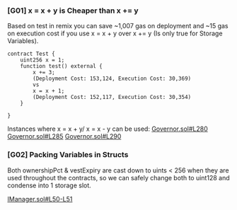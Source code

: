 ### [G01] x = x + y is Cheaper than x += y

Based on test in remix you can save ~1,007 gas on deployment and ~15 gas on execution cost if you use x = x + y over x += y (Is only true for Storage Variables).

```
contract Test {
	uint256 x = 1;
	function test() external {
		x += 3; 
		(Deployment Cost: 153,124, Execution Cost: 30,369)
		vs
		x = x + 1;
		(Deployment Cost: 152,117, Execution Cost: 30,354)
	}

}
```

Instances where x = x + y/ x = x - y can be used:
[Governor.sol#L280](https://github.com/code-423n4/2022-09-nouns-builder/blob/7e9fddbbacdd7d7812e912a369cfd862ee67dc03/src/governance/governor/Governor.sol#L280) 
[Governor.sol#L285](https://github.com/code-423n4/2022-09-nouns-builder/blob/7e9fddbbacdd7d7812e912a369cfd862ee67dc03/src/governance/governor/Governor.sol#L285) 
[Governor.sol#L290](https://github.com/code-423n4/2022-09-nouns-builder/blob/7e9fddbbacdd7d7812e912a369cfd862ee67dc03/src/governance/governor/Governor.sol#L290) 

### [G02] Packing Variables in Structs

Both ownershipPct & vestExpiry are cast down to uints < 256 when they are used throughout the contracts, so we can safely change both to uint128 and condense into 1 storage slot.

[IManager.sol#L50-L51](https://github.com/code-423n4/2022-09-nouns-builder/blob/7e9fddbbacdd7d7812e912a369cfd862ee67dc03/src/manager/IManager.sol#L50-L51)